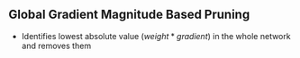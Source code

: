 ## Global Gradient Magnitude Based Pruning
- Identifies lowest absolute value $(weight*gradient)$ in the whole network and removes them